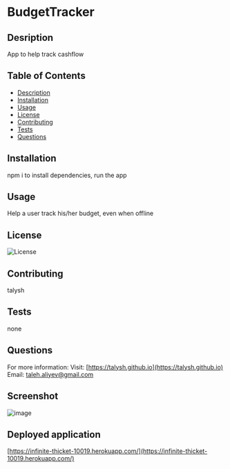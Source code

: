 # BudgetTracker
    
  ## Desription
          
  App to help track cashflow
  
  ## Table of Contents
  
  * [Description](#description)
  * [Installation](#installation)
  * [Usage](#usage)
  * [License](#license)
  * [Contributing](#contributing)
  * [Tests](#tests)
  * [Questions](#questions)
  
  ## Installation
  npm i to install dependencies, run the app
  
  ## Usage
  Help a user track his/her budget, even when offline 
  
  ## License
  ![License](https://img.shields.io/badge/License-MIT-blue.svg "License Badge")
  
  ## Contributing
  talysh
  
  ## Tests
  none
  
  ## Questions
  
  For more information:
  Visit: [https://talysh.github.io](https://talysh.github.io)
  Email: taleh.aliyev@gmail.com

  ## Screenshot

  ![image](https://talysh.github.io/budgettracker/tree/main/public/assets/img/samplescreen.png)

  ## Deployed application
  
  [https://infinite-thicket-10019.herokuapp.com/](https://infinite-thicket-10019.herokuapp.com/)